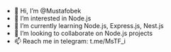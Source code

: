 - 👋 Hi, I’m @Mustafobek
- 👀 I’m interested in Node.js
- 🌱 I’m currently learning Node.js, Express.js, Nest.js
- 💞️ I’m looking to collaborate on Node.js projects
- 📫 Reach me in telegram: t.me/MsTF_i

<!---
Mustafobek/Mustafobek is a ✨ special ✨ repository because its `README.md` (this file) appears on your GitHub profile.
You can click the Preview link to take a look at your changes.
--->
